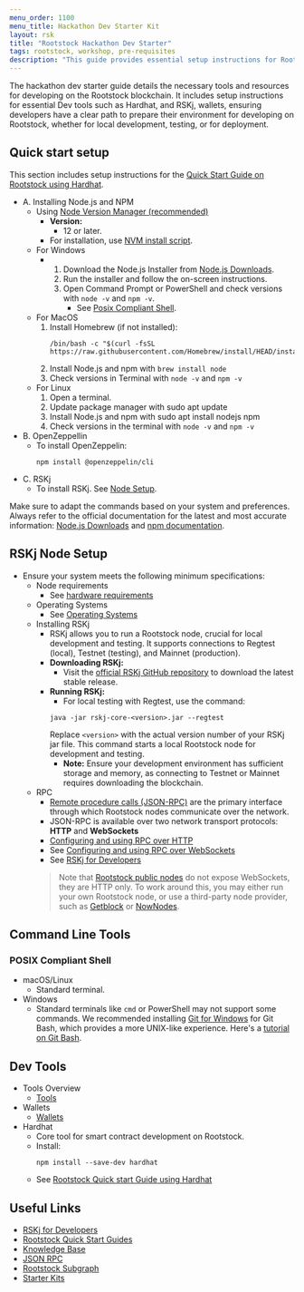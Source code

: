 ```yaml
---
menu_order: 1100
menu_title: Hackathon Dev Starter Kit
layout: rsk
title: "Rootstock Hackathon Dev Starter"
tags: rootstock, workshop, pre-requisites
description: "This guide provides essential setup instructions for Rootstock development, including hardware and key software installations."
---
```


The hackathon dev starter guide details the necessary tools and resources for developing on the Rootstock blockchain. It includes setup instructions for essential Dev tools such as Hardhat, and RSKj, wallets, ensuring developers have a clear path to prepare their environment for developing on Rootstock, whether for local development, testing, or for deployment.

## Quick start setup

This section includes setup instructions for the [Quick Start Guide on Rootstock using Hardhat](/guides/quickstart/hardhat/).

[](#top "collapsible")
- A. Installing Node.js and NPM
    - Using [Node Version Manager (recommended)](https://nodejs.org/en/download/package-manager#nvm)
        - **Version:** 
            - 12 or later. 
        - For installation, use [NVM install script](https://github.com/nvm-sh/nvm#install--update-script).
    - For Windows 
        -   1. Download the Node.js Installer from [Node.js Downloads](https://nodejs.org/en/download).
            2. Run the installer and follow the on-screen instructions.
            3. Open Command Prompt or PowerShell and check versions with `node -v` and `npm -v`. 
                - See [Posix Compliant Shell](#posix-compliant-shell).
    - For MacOS 
        1. Install Homebrew (if not installed):
            ```shell
            /bin/bash -c "$(curl -fsSL https://raw.githubusercontent.com/Homebrew/install/HEAD/install.sh)``` 
        2. Install Node.js and npm with `brew install node` 
        3. Check versions in Terminal with `node -v` and `npm -v`
    - For Linux 
        1. Open a terminal.
        2. Update package manager with sudo apt update
        3. Install Node.js and npm with sudo apt install nodejs npm
        4. Check versions in the terminal with `node -v` and `npm -v`
- B. OpenZeppellin
    - To install OpenZeppelin:
        ```shell
        npm install @openzeppelin/cli
        ```
- C. RSKj
    - To install RSKj. See [Node Setup](#rskj-node-setup).

Make sure to adapt the commands based on your system and preferences. Always refer to the official documentation for the latest and most accurate information: [Node.js Downloads](https://nodejs.org/en/download) and [npm documentation](https://docs.npmjs.com/).

## RSKj Node Setup

[](#top "collapsible")
- Ensure your system meets the following minimum specifications:
    -  Node requirements
        - See [hardware requirements](/rsk/node/install/requirements/)
    - Operating Systems
        - See [Operating Systems](/rsk/node/install/operating-systems/)
    - Installing RSKj
        - RSKj allows you to run a Rootstock node, crucial for local development and testing. It supports connections to Regtest (local), Testnet (testing), and Mainnet (production).
        - **Downloading RSKj:**
            - Visit the [official RSKj GitHub repository](https://github.com/rsksmart/rskj) to download the latest stable release.
        - **Running RSKj:**
            - For local testing with Regtest, use the command:
            ```shell
            java -jar rskj-core-<version>.jar --regtest
            ```
            Replace `<version>` with the actual version number of your RSKj jar file. This command starts a local Rootstock node for development and testing.
            - **Note:** Ensure your development environment has sufficient storage and memory, as connecting to Testnet or Mainnet requires downloading the blockchain.
    - RPC 
        - [Remote procedure calls (JSON-RPC)](/rsk/node/architecture/json-rpc/) are the primary interface through which Rootstock nodes communicate over the network.
        - JSON-RPC is available over two network transport protocols: **HTTP** and **WebSockets**
        - [Configuring and using RPC over HTTP](/rsk/node/architecture/json-rpc/transport-protocols#http-transport-protocol)
        - See [Configuring and using RPC over WebSockets](/rsk/node/architecture/json-rpc/transport-protocols#websockets-transport-protocol)
        - See [RSKj for Developers](/kb/rskj-for-developers/)
        > Note that [Rootstock public nodes](/rsk/node/architecture/json-rpc/)
        > do not expose WebSockets, they are HTTP only.
        > To work around this, you may either run your own Rootstock node,
        > or use a third-party node provider, such as [Getblock](/solutions/getblock/) or [NowNodes](/solutions/nownodes/).

## Command Line Tools

### POSIX Compliant Shell

[](#top "collapsible")
- macOS/Linux
    - Standard terminal.
- Windows
    - Standard terminals like `cmd` or PowerShell may not support some commands. We recommended installing [Git for Windows](https://gitforwindows.org/) for Git Bash, which provides a more UNIX-like experience. Here's a [tutorial on Git Bash](https://www.atlassian.com/git/tutorials/git-bash).

## Dev Tools

[](#top "collapsible")
- Tools Overview
    - [Tools](/tools/)
- Wallets
    - [Wallets](/develop/wallet/)
- Hardhat
    - Core tool for smart contract development on Rootstock.
    - Install:
        ```shell
        npm install --save-dev hardhat
        ```
    - See [Rootstock Quick start Guide using Hardhat](/guides/quickstart/hardhat/)

## Useful Links
- [RSKj for Developers](/kb/rskj-for-developers/)
- [Rootstock Quick Start Guides](/guides/quickstart/)
- [Knowledge Base](/kb/)
- [JSON RPC](/rsk/node/architecture/json-rpc/)
- [Rootstock Subgraph](/kb/the-graph-rootstock/)
- [Starter Kits](/guides/starter-kits/)